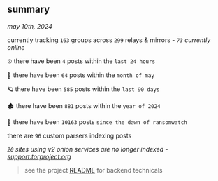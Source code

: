 
## summary
_may 10th, 2024_

currently tracking `163` groups across `299` relays & mirrors - _`73` currently online_

⏲ there have been `4` posts within the `last 24 hours`

🦈 there have been `64` posts within the `month of may`

🪐 there have been `585` posts within the `last 90 days`

🏚 there have been `881` posts within the `year of 2024`

🦕 there have been `10163` posts `since the dawn of ransomwatch`

there are `96` custom parsers indexing posts

_`20` sites using v2 onion services are no longer indexed - [support.torproject.org](https://support.torproject.org/onionservices/v2-deprecation/)_

> see the project [README](https://github.com/joshhighet/ransomwatch#ransomwatch--) for backend technicals
